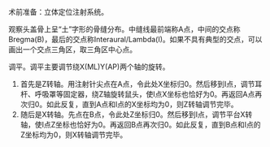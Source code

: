 术前准备：立体定位注射系统。

观察头盖骨上呈“土”字形的骨缝分布。中缝线最前端称A点，中间的交点称Bregma(B)，最后的交点称Interaural/Lambda(I)。如果不具有典型的交点，可以画出一个交点三角区，取三角区中心点。

调平。调平主要调节绕X(ML)Y(AP)两个轴的旋转。
1. 首先是Z转轴。用注射针尖点在A点，令此处X坐标归0。然后移到I点，调节耳杆、呼吸罩等固定器，绕Z轴旋转鼠头，使I点X坐标也恰好为0。再返回A点再次归0。如此反复，直到A点和I点的X坐标均为0，则Z转轴调节完毕。
2. 随后是X转轴。先点在B点，令此处Z坐标归0。然后移到I点，调节平台X转轴，使I点Z坐标也恰好为0。再返回B点再次归0。如此反复，直到B点和I点的Z坐标均为0，则X转轴调节完毕。